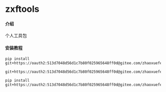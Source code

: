 # zxftools

#### 介绍
个人工具包



#### 安装教程
```
pip install git+https://oauth2:513d7048d56d1c7b80f025965648ff0d@gitee.com/zhaoxuefeng199508/zxftools.git
```
```
git+https://oauth2:513d7048d56d1c7b80f025965648ff0d@gitee.com/zhaoxuefeng199508/zxftools.git
```
```
pip install git+https://oauth2:513d7048d56d1c7b80f025965648ff0d@gitee.com/zhaoxuefeng199508/qet.git
```
